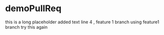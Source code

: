 # demoPullReq

this is a long placeholder
added text line 4 , feature 1 branch
using feature1 branch
try this again